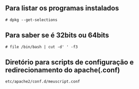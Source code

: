 Para listar os programas instalados
-----------------------------------

	# dpkg --get-selections


Para saber se é 32bits ou 64bits
--------------------------------

	# file /bin/bash | cut -d' ' -f3




Diretório para scripts de configuração e redirecionamento do apache(.conf)
--------------------------------------------------------------------------

	etc/apache2/conf.d/meuscript.conf




